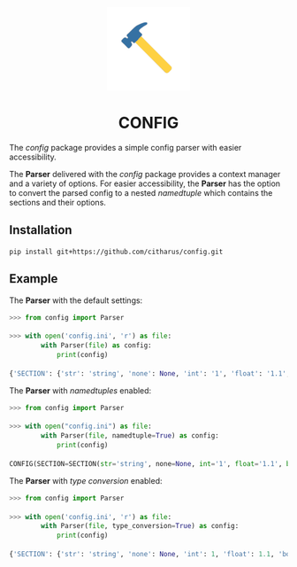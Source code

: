 <p align="center"><img src="docs/logo.png" height="150"></p>
<h1 align="center">CONFIG</h1>

The *config* package provides a simple config parser with easier accessibility.

The **Parser** delivered with the *config* package provides a context manager and a variety of options.
For easier accessibility, the **Parser** has the option to convert the parsed config to a nested *namedtuple* which contains the sections and their options.

## Installation
```console
pip install git+https://github.com/citharus/config.git
```

## Example
The **Parser** with the default settings:
```python
>>> from config import Parser

>>> with open('config.ini', 'r') as file:
        with Parser(file) as config:
            print(config)

{'SECTION': {'str': 'string', 'none': None, 'int': '1', 'float': '1.1', 'bool': 'yes'}}
```

The **Parser** with *namedtuples* enabled:
```python
>>> from config import Parser

>>> with open("config.ini") as file:
        with Parser(file, namedtuple=True) as config:
            print(config)
            
CONFIG(SECTION=SECTION(str='string', none=None, int='1', float='1.1', bool='yes'))
```

The **Parser** with *type conversion* enabled:
```python
>>> from config import Parser

>>> with open('config.ini', 'r') as file:
        with Parser(file, type_conversion=True) as config:
            print(config)

{'SECTION': {'str': 'string', 'none': None, 'int': 1, 'float': 1.1, 'bool': True}}
```
